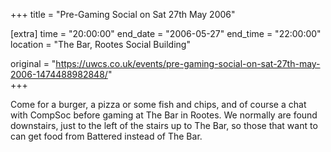 +++
title = "Pre-Gaming Social on Sat 27th May 2006"

[extra]
time = "20:00:00"
end_date = "2006-05-27"
end_time = "22:00:00"
location = "The Bar, Rootes Social Building"

original = "https://uwcs.co.uk/events/pre-gaming-social-on-sat-27th-may-2006-1474488982848/"    
+++

Come for a burger, a pizza or some fish and chips, and of course a chat with CompSoc before gaming at The Bar in Rootes. We normally are found downstairs, just to the left of the stairs up to The Bar, so those that want to can get food from Battered instead of The Bar.


